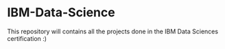 # IBM-Data-Science
This repository will contains all the projects done in the IBM Data Sciences certification :)

